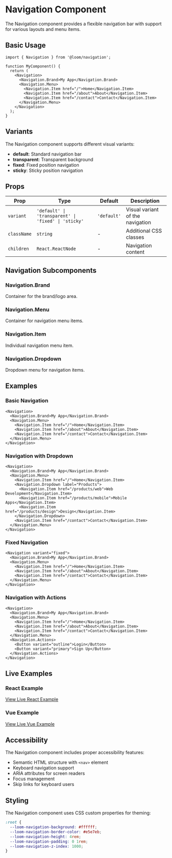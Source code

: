 # Navigation Component

The Navigation component provides a flexible navigation bar with support for various layouts and menu items.

## Basic Usage

```tsx
import { Navigation } from '@loom/navigation';

function MyComponent() {
  return (
    <Navigation>
      <Navigation.Brand>My App</Navigation.Brand>
      <Navigation.Menu>
        <Navigation.Item href="/">Home</Navigation.Item>
        <Navigation.Item href="/about">About</Navigation.Item>
        <Navigation.Item href="/contact">Contact</Navigation.Item>
      </Navigation.Menu>
    </Navigation>
  );
}
```

## Variants

The Navigation component supports different visual variants:

- **default**: Standard navigation bar
- **transparent**: Transparent background
- **fixed**: Fixed position navigation
- **sticky**: Sticky position navigation

## Props

| Prop | Type | Default | Description |
|------|------|---------|-------------|
| `variant` | `'default' \| 'transparent' \| 'fixed' \| 'sticky'` | `'default'` | Visual variant of the navigation |
| `className` | `string` | - | Additional CSS classes |
| `children` | `React.ReactNode` | - | Navigation content |

## Navigation Subcomponents

### Navigation.Brand
Container for the brand/logo area.

### Navigation.Menu
Container for navigation menu items.

### Navigation.Item
Individual navigation menu item.

### Navigation.Dropdown
Dropdown menu for navigation items.

## Examples

### Basic Navigation

```tsx
<Navigation>
  <Navigation.Brand>My App</Navigation.Brand>
  <Navigation.Menu>
    <Navigation.Item href="/">Home</Navigation.Item>
    <Navigation.Item href="/about">About</Navigation.Item>
    <Navigation.Item href="/contact">Contact</Navigation.Item>
  </Navigation.Menu>
</Navigation>
```

### Navigation with Dropdown

```tsx
<Navigation>
  <Navigation.Brand>My App</Navigation.Brand>
  <Navigation.Menu>
    <Navigation.Item href="/">Home</Navigation.Item>
    <Navigation.Dropdown label="Products">
      <Navigation.Item href="/products/web">Web Development</Navigation.Item>
      <Navigation.Item href="/products/mobile">Mobile Apps</Navigation.Item>
      <Navigation.Item href="/products/design">Design</Navigation.Item>
    </Navigation.Dropdown>
    <Navigation.Item href="/contact">Contact</Navigation.Item>
  </Navigation.Menu>
</Navigation>
```

### Fixed Navigation

```tsx
<Navigation variant="fixed">
  <Navigation.Brand>My App</Navigation.Brand>
  <Navigation.Menu>
    <Navigation.Item href="/">Home</Navigation.Item>
    <Navigation.Item href="/about">About</Navigation.Item>
    <Navigation.Item href="/contact">Contact</Navigation.Item>
  </Navigation.Menu>
</Navigation>
```

### Navigation with Actions

```tsx
<Navigation>
  <Navigation.Brand>My App</Navigation.Brand>
  <Navigation.Menu>
    <Navigation.Item href="/">Home</Navigation.Item>
    <Navigation.Item href="/about">About</Navigation.Item>
    <Navigation.Item href="/contact">Contact</Navigation.Item>
  </Navigation.Menu>
  <Navigation.Actions>
    <Button variant="outline">Login</Button>
    <Button variant="primary">Sign Up</Button>
  </Navigation.Actions>
</Navigation>
```

## Live Examples

### React Example
[View Live React Example](https://loom-css-react.vercel.app/components/navigation)

### Vue Example
[View Live Vue Example](https://loom-css-vue.netlify.app/components/navigation)

## Accessibility

The Navigation component includes proper accessibility features:

- Semantic HTML structure with `<nav>` element
- Keyboard navigation support
- ARIA attributes for screen readers
- Focus management
- Skip links for keyboard users

## Styling

The Navigation component uses CSS custom properties for theming:

```css
:root {
  --loom-navigation-background: #ffffff;
  --loom-navigation-border-color: #e5e7eb;
  --loom-navigation-height: 4rem;
  --loom-navigation-padding: 0 1rem;
  --loom-navigation-z-index: 1000;
}
```
